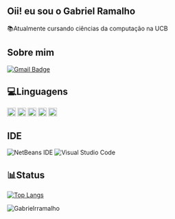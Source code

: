 ## Oii! eu sou o Gabriel Ramalho

📚Atualmente cursando ciências da computação na UCB

## Sobre mim
[![Gmail Badge](https://img.shields.io/badge/Gmail-D14836?style=for-the-badge&logo=gmail&logoColor=white&link=mailto:biel.rramalho@gmail.com)](mailto:biel.rramalho@gmail.com)

## 💻Linguagens
<code><img height="20" src="https://img.shields.io/badge/Java-ED8B00?style=for-the-badge&logo=java&logoColor=white"></code>
<code><img height="20" src="https://img.shields.io/badge/C-00599C?style=for-the-badge&logo=c&logoColor=white"></code>
<img height="20" src="https://camo.githubusercontent.com/93c855ae825c1757f3426f05a05f4949d3b786c5b22d0edb53143a9e8f8499f6/68747470733a2f2f696d672e736869656c64732e696f2f62616467652f4a6176615363726970742d3332333333303f7374796c653d666f722d7468652d6261646765266c6f676f3d6a617661736372697074266c6f676f436f6c6f723d463744463145" data-canonical-src="https://img.shields.io/badge/JavaScript-323330?style=for-the-badge&amp;logo=javascript&amp;logoColor=F7DF1E" style="max-width: 100%;">
<code><img height="20" src="https://img.shields.io/badge/CSS-239120?&style=for-the-badge&logo=css3&logoColor=white"></code>
<code><img height="20" src="https://img.shields.io/badge/HTML-239120?style=for-the-badge&logo=html5&logoColor=white"></code>

## IDE
![NetBeans IDE](https://img.shields.io/badge/NetBeansIDE-1B6AC6.svg?style=for-the-badge&logo=apache-netbeans-ide&logoColor=white)
![Visual Studio Code](https://img.shields.io/badge/Visual%20Studio%20Code-0078d7.svg?style=for-the-badge&logo=visual-studio-code&logoColor=white)


## 📊Status
[![Top Langs](https://github-readme-stats.vercel.app/api/top-langs/?username=Gabrielrramalho&layout=compact)](https://github.com/Gabrielrramalho/github-readme-stats)
<p align="left"> <img src="https://komarev.com/ghpvc/?username=Gabrielrramalho&label=Profile%20views&color=0e75b6&style=flat" alt="Gabrielrramalho" /> </p>
